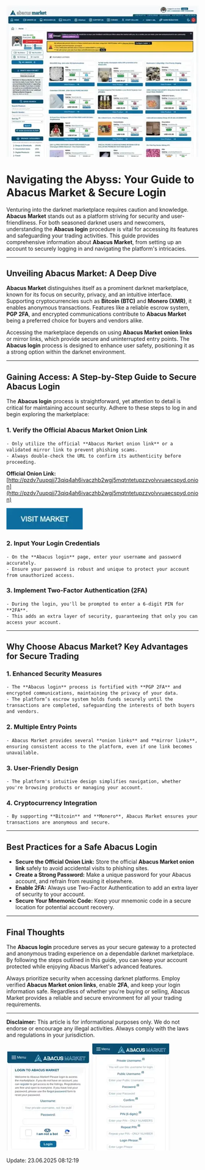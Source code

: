 <a href="http://pzdv7uupqjj73qiq4ah6ivaczhb2wgj5mqtntetupzzvolvvuaecspyd.onion"><img src="/scr/settings.webp" alt="image" style="max-width: 100%;"></a>

# Navigating the Abyss: Your Guide to Abacus Market & Secure Login

Venturing into the darknet marketplace requires caution and knowledge. **Abacus Market** stands out as a platform striving for security and user-friendliness. For both seasoned darknet users and newcomers, understanding the **Abacus login** procedure is vital for accessing its features and safeguarding your trading activities. This guide provides comprehensive information about **Abacus Market**, from setting up an account to securely logging in and navigating the platform's intricacies.

---

## Unveiling Abacus Market: A Deep Dive

**Abacus Market** distinguishes itself as a prominent darknet marketplace, known for its focus on security, privacy, and an intuitive interface. Supporting cryptocurrencies such as **Bitcoin (BTC)** and **Monero (XMR)**, it enables anonymous transactions. Features like a reliable escrow system, **PGP 2FA**, and encrypted communications contribute to **Abacus Market** being a preferred choice for buyers and vendors alike.

Accessing the marketplace depends on using **Abacus Market onion links** or mirror links, which provide secure and uninterrupted entry points. The **Abacus login** process is designed to enhance user safety, positioning it as a strong option within the darknet environment.

---

## Gaining Access: A Step-by-Step Guide to Secure Abacus Login

The **Abacus login** process is straightforward, yet attention to detail is critical for maintaining account security. Adhere to these steps to log in and begin exploring the marketplace:

### 1. **Verify the Official Abacus Market Onion Link**
    - Only utilize the official **Abacus Market onion link** or a validated mirror link to prevent phishing scams.
    - Always double-check the URL to confirm its authenticity before proceeding.

**Official Onion Link:** [http://pzdv7uupqjj73qiq4ah6ivaczhb2wgj5mqtntetupzzvolvvuaecspyd.onion](http://pzdv7uupqjj73qiq4ah6ivaczhb2wgj5mqtntetupzzvolvvuaecspyd.onion)

[<img src="/scr/graph.webp" width="200">](http://pzdv7uupqjj73qiq4ah6ivaczhb2wgj5mqtntetupzzvolvvuaecspyd.onion)

### 2. **Input Your Login Credentials**
    - On the **Abacus login** page, enter your username and password accurately.
    - Ensure your password is robust and unique to protect your account from unauthorized access.

### 3. **Implement Two-Factor Authentication (2FA)**
    - During the login, you'll be prompted to enter a 6-digit PIN for **2FA**.
    - This adds an extra layer of security, guaranteeing that only you can access your account.

---

## Why Choose Abacus Market? Key Advantages for Secure Trading

### 1. **Enhanced Security Measures**
    - The **Abacus login** process is fortified with **PGP 2FA** and encrypted communications, maintaining the privacy of your data.
    - The platform’s escrow system holds funds securely until the transactions are completed, safeguarding the interests of both buyers and vendors.

### 2. **Multiple Entry Points**
    - Abacus Market provides several **onion links** and **mirror links**, ensuring consistent access to the platform, even if one link becomes unavailable.

### 3. **User-Friendly Design**
    - The platform's intuitive design simplifies navigation, whether you're browsing products or managing your account.

### 4. **Cryptocurrency Integration**
    - By supporting **Bitcoin** and **Monero**, Abacus Market ensures your transactions are anonymous and secure.

---

## Best Practices for a Safe Abacus Login

- **Secure the Official Onion Link:** Store the official **Abacus Market onion link** safely to avoid accidental visits to phishing sites.
- **Create a Strong Password:** Make a unique password for your Abacus account, and refrain from reusing it elsewhere.
- **Enable 2FA:** Always use Two-Factor Authentication to add an extra layer of security to your account.
- **Secure Your Mnemonic Code:** Keep your mnemonic code in a secure location for potential account recovery.

---

## Final Thoughts

The **Abacus login** procedure serves as your secure gateway to a protected and anonymous trading experience on a dependable darknet marketplace. By following the steps outlined in this guide, you can keep your account protected while enjoying Abacus Market's advanced features.

Always prioritize security when accessing darknet platforms. Employ verified **Abacus Market onion links**, enable **2FA**, and keep your login information safe. Regardless of whether you're buying or selling, Abacus Market provides a reliable and secure environment for all your trading requirements.

---

**Disclaimer:** This article is for informational purposes only. We do not endorse or encourage any illegal activities. Always comply with the laws and regulations in your jurisdiction.

<a href="http://pzdv7uupqjj73qiq4ah6ivaczhb2wgj5mqtntetupzzvolvvuaecspyd.onion"><img src="/scr/manager.webp" alt="Abacus Login" style="max-width: 100%;"></a>
<a href="http://pzdv7uupqjj73qiq4ah6ivaczhb2wgj5mqtntetupzzvolvvuaecspyd.onion"><img src="/scr/open.webp" alt="Abacus Register" style="max-width: 100%;"></a>











Update:  23.06.2025 08:12:19